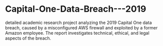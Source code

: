 # Capital-One-Data-Breach---2019
 detailed academic research project analyzing the 2019 Capital One data breach, caused by a misconfigured AWS firewall and exploited by a former Amazon employee. The report investigates technical, ethical, and legal aspects of the breach.
